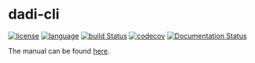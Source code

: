 # dadi-cli

[![license](https://img.shields.io/badge/license-Apache%202.0-red.svg)](LICENSE) [![language](http://img.shields.io/badge/language-python-blue.svg)](https://www.python.org/) [![build Status](https://github.com/xin-huang/dadi-cli/actions/workflows/build.yml/badge.svg?branch=master)](https://github.com/xin-huang/dadi-cli/actions) [![codecov](https://codecov.io/gh/xin-huang/dadi-cli/branch/master/graph/badge.svg?token=GI66f4R3RF)](https://codecov.io/gh/xin-huang/dadi-cli) [![Documentation Status](https://readthedocs.org/projects/dadi-cli/badge/?version=latest)](https://dadi-cli.readthedocs.io/en/latest/?badge=latest)

The manual can be found [here](https://dadi-cli.readthedocs.io/en/latest/).
